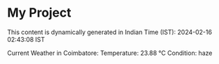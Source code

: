# My Project

This content is dynamically generated in Indian Time (IST): 2024-02-16 02:43:08 IST


Current Weather in Coimbatore:
Temperature: 23.88 °C
Condition: haze
